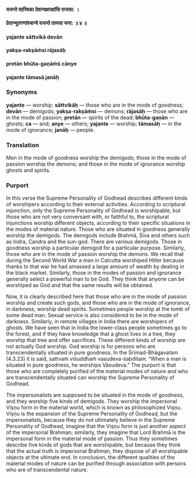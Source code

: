 #### यजन्ते सात्त्विका देवान्यक्षरक्षांसि राजसा: ।
#### प्रेतान्भूतगणांश्चान्ये यजन्ते तामसा जना: ॥ ४ ॥

#### yajante sāttvikā devān
#### yakṣa-rakṣāṁsi rājasāḥ
#### pretān bhūta-gaṇāṁś cānye
#### yajante tāmasā janāḥ

### Synonyms

**yajante** — worship; **sāttvikāḥ** — those who are in the mode of goodness; **devān** — demigods; **yakṣa**-**rakṣāṁsi** — demons; **rājasāḥ** — those who are in the mode of passion; **pretān** — spirits of the dead; **bhūta**-**gaṇān** — ghosts; **ca** — and; **anye** — others; **yajante** — worship; **tāmasāḥ** — in the mode of ignorance; **janāḥ** — people.

### Translation

Men in the mode of goodness worship the demigods; those in the mode of passion worship the demons; and those in the mode of ignorance worship ghosts and spirits.

### Purport

In this verse the Supreme Personality of Godhead describes different kinds of worshipers according to their external activities. According to scriptural injunction, only the Supreme Personality of Godhead is worshipable, but those who are not very conversant with, or faithful to, the scriptural injunctions worship different objects, according to their specific situations in the modes of material nature. Those who are situated in goodness generally worship the demigods. The demigods include Brahmā, Śiva and others such as Indra, Candra and the sun-god. There are various demigods. Those in goodness worship a particular demigod for a particular purpose. Similarly, those who are in the mode of passion worship the demons. We recall that during the Second World War a man in Calcutta worshiped Hitler because thanks to that war he had amassed a large amount of wealth by dealing in the black market. Similarly, those in the modes of passion and ignorance generally select a powerful man to be God. They think that anyone can be worshiped as God and that the same results will be obtained.

Now, it is clearly described here that those who are in the mode of passion worship and create such gods, and those who are in the mode of ignorance, in darkness, worship dead spirits. Sometimes people worship at the tomb of some dead man. Sexual service is also considered to be in the mode of darkness. Similarly, in remote villages in India there are worshipers of ghosts. We have seen that in India the lower-class people sometimes go to the forest, and if they have knowledge that a ghost lives in a tree, they worship that tree and offer sacrifices. These different kinds of worship are not actually God worship. God worship is for persons who are transcendentally situated in pure goodness. In the Śrīmad-Bhāgavatam (4.3.23) it is said, sattvaṁ viśuddhaṁ vasudeva-śabditam: “When a man is situated in pure goodness, he worships Vāsudeva.” The purport is that those who are completely purified of the material modes of nature and who are transcendentally situated can worship the Supreme Personality of Godhead.

The impersonalists are supposed to be situated in the mode of goodness, and they worship five kinds of demigods. They worship the impersonal Viṣṇu form in the material world, which is known as philosophized Viṣṇu. Viṣṇu is the expansion of the Supreme Personality of Godhead, but the impersonalists, because they do not ultimately believe in the Supreme Personality of Godhead, imagine that the Viṣṇu form is just another aspect of the impersonal Brahman; similarly, they imagine that Lord Brahmā is the impersonal form in the material mode of passion. Thus they sometimes describe five kinds of gods that are worshipable, but because they think that the actual truth is impersonal Brahman, they dispose of all worshipable objects at the ultimate end. In conclusion, the different qualities of the material modes of nature can be purified through association with persons who are of transcendental nature.